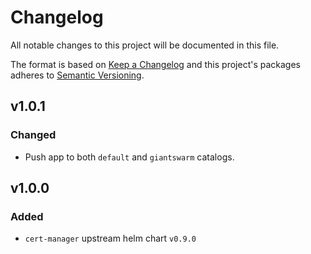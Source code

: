 # Changelog

All notable changes to this project will be documented in this file.

The format is based on [Keep a Changelog](http://keepachangelog.com/en/1.0.0/)
and this project's packages adheres to [Semantic Versioning](http://semver.org/spec/v2.0.0.html).

## v1.0.1

### Changed

- Push app to both `default` and `giantswarm` catalogs.

## v1.0.0

### Added

- `cert-manager` upstream helm chart `v0.9.0`

